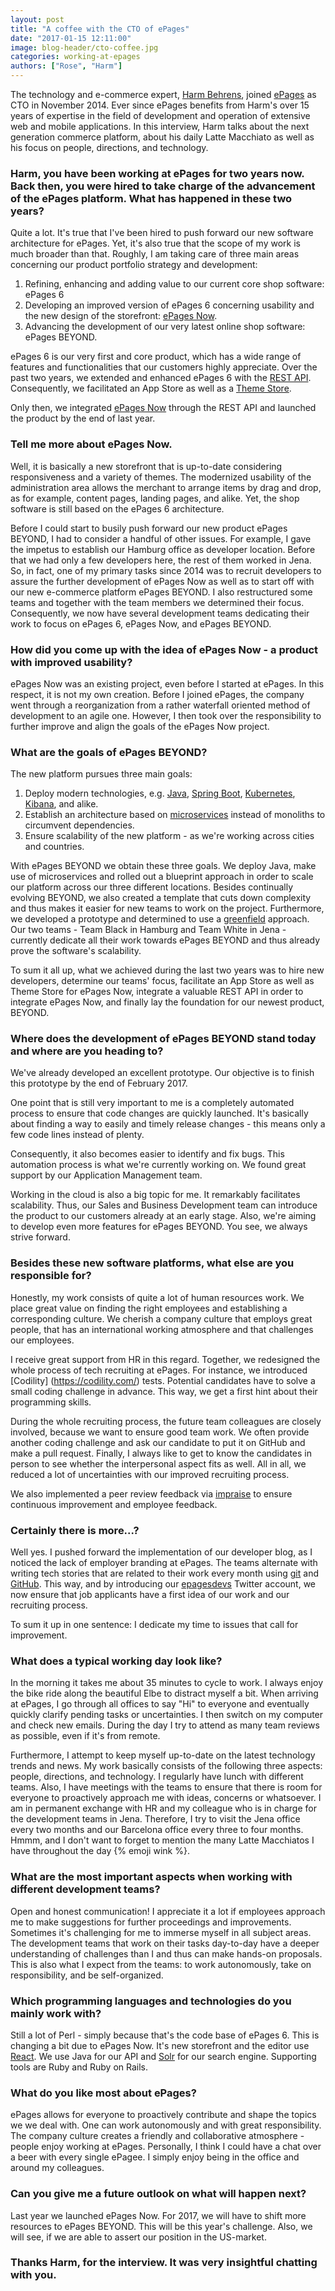 ```yaml
---
layout: post
title: "A coffee with the CTO of ePages"
date: "2017-01-15 12:11:00"
image: blog-header/cto-coffee.jpg
categories: working-at-epages
authors: ["Rose", "Harm"]
---
```


The technology and e-commerce expert, [Harm Behrens](https://www.epages.com/de/unternehmen/newsroom/news/Harm-Behrens-ist-neuer-CTO-bei-ePages.php), joined [ePages](https://www.epages.com/de/) as CTO in November 2014.
Ever since ePages benefits from Harm's over 15 years of expertise in the field of development and operation of extensive web and mobile applications.
In this interview, Harm talks about the next generation commerce platform, about his daily Latte Macchiato as well as his focus on people, directions, and technology.

### Harm, you have been working at ePages for two years now. Back then, you were hired to take charge of the advancement of the ePages platform. What has happened in these two years?

Quite a lot.
It's true that I've been hired to push forward our new software architecture for ePages.
Yet, it's also true that the scope of my work is much broader than that.
Roughly, I am taking care of three main areas concerning our product portfolio strategy and development:

1. Refining, enhancing and adding value to our current core shop software: ePages 6
2. Developing an improved version of ePages 6 concerning usability and the new design of the storefront: [ePages Now](https://www.epages.com/de/now/).
3. Advancing the development of our very latest online shop software: ePages BEYOND.

ePages 6 is our very first and core product, which has a wide range of features and functionalities that our customers highly appreciate.
Over the past two years, we extended and enhanced ePages 6 with the [REST API](https://developer.epages.com/apps).
Consequently, we facilitated an App Store as well as a [Theme Store](https://themes.epages.com/en/).

Only then, we integrated [ePages Now](https://www.epages.com/de/now/) through the REST API and launched the product by the end of last year.

### Tell me more about ePages Now.

Well, it is basically a new storefront that is up-to-date considering responsiveness and a variety of themes.
The modernized usability of the administration area allows the merchant to arrange items by drag and drop, as for example, content pages, landing pages, and alike.
Yet, the shop software is still based on the ePages 6 architecture.

Before I could start to busily push forward our new product ePages BEYOND, I had to consider a handful of other issues.
For example, I gave the impetus to establish our Hamburg office as developer location.
Before that we had only a few developers here, the rest of them worked in Jena.
So, in fact, one of my primary tasks since 2014 was to recruit developers to assure the further development of ePages Now as well as to start off with our new e-commerce platform ePages BEYOND.
I also restructured some teams and together with the team members we determined their focus.
Consequently, we now have several development teams dedicating their work to focus on ePages 6, ePages Now, and ePages BEYOND.

### How did you come up with the idea of ePages Now - a product with improved usability?

ePages Now was an existing project, even before I started at ePages.
In this respect, it is not my own creation.
Before I joined ePages, the company went through a reorganization from a rather waterfall oriented method of development to an agile one.
However, I then took over the responsibility to further improve and align the goals of the ePages Now project.

### What are the goals of ePages BEYOND?

The new platform pursues three main goals:

1. Deploy modern technologies, e.g. [Java](https://www.java.com/en/), [Spring Boot](https://projects.spring.io/spring-boot/), [Kubernetes](http://kubernetes.io/), [Kibana](https://www.elastic.co/products/kibana), and alike.
2. Establish an architecture based on [microservices](http://microservices.io/) instead of monoliths to circumvent dependencies.
3. Ensure scalability of the new platform - as we're working across cities and countries.

With ePages BEYOND we obtain these three goals.
We deploy Java, make use of microservices and rolled out a blueprint approach in order to scale our platform across our three different locations.
Besides continually evolving BEYOND, we also created a template that cuts down complexity and thus makes it easier for new teams to work on the project.
Furthermore, we developed a prototype and determined to use a [greenfield](http://aimblog.uoregon.edu/2015/06/30/benefits-of-the-greenfield-approach/#.WFOW_OHhBTY) approach.
Our two teams - Team Black in Hamburg and Team White in Jena - currently dedicate all their work towards ePages BEYOND and thus already prove the software's scalability.

To sum it all up, what we achieved during the last two years was to hire new developers, determine our teams' focus, facilitate an App Store as well as Theme Store for ePages Now, integrate a valuable REST API in order to integrate ePages Now, and finally lay the foundation for our newest product, BEYOND.

### Where does the development of ePages BEYOND stand today and where are you heading to?

We've already developed an excellent prototype.
Our objective is to finish this prototype by the end of February 2017.

One point that is still very important to me is a completely automated process to ensure that code changes are quickly launched.
It's basically about finding a way to easily and timely release changes - this means only a few code lines instead of plenty.

Consequently, it also becomes easier to identify and fix bugs.
This automation process is what we're currently working on.
We found great support by our Application Management team.

Working in the cloud is also a big topic for me.
It remarkably facilitates scalability.
Thus, our Sales and Business Development team can introduce the product to our customers already at an early stage.
Also, we're aiming to develop even more features for ePages BEYOND.
You see, we always strive forward.

### Besides these new software platforms, what else are you responsible for?

Honestly, my work consists of quite a lot of human resources work.
We place great value on finding the right employees and establishing a corresponding culture.
We cherish a company culture that employs great people, that has an international working atmosphere and that challenges our employees.

I receive great support from HR in this regard.
Together, we redesigned the whole process of tech recruiting at ePages.
For instance, we introduced [Codility] (https://codility.com/) tests.
Potential candidates have to solve a small coding challenge in advance.
This way, we get a first hint about their programming skills.

During the whole recruiting process, the future team colleagues are closely involved, because we want to ensure good team work.
We often provide another coding challenge and ask our candidate to put it on GitHub and make a pull request.
Finally, I always like to get to know the candidates in person to see whether the interpersonal aspect fits as well.
All in all, we reduced a lot of uncertainties with our improved recruiting process.

We also implemented a peer review feedback via [impraise](http://www.impraise.com/) to ensure continuous improvement and employee feedback.

### Certainly there is more...?

Well yes.
I pushed forward the implementation of our developer blog, as I noticed the lack of employer branding at ePages.
The teams alternate with writing tech stories that are related to their work every month using [git](https://git-scm.com/) and [GitHub](https://github.com/).
This way, and by introducing our [epagesdevs](https://twitter.com/epagesdevs) Twitter account, we now ensure that job applicants have a first idea of our work and our recruiting process.

To sum it up in one sentence:
I dedicate my time to issues that call for improvement.

### What does a typical working day look like?

In the morning it takes me about 35 minutes to cycle to work.
I always enjoy the bike ride along the beautiful Elbe to distract myself a bit.
When arriving at ePages, I go through all offices to say "Hi" to everyone and eventually quickly clarify pending tasks or uncertainties.
I then switch on my computer and check new emails.
During the day I try to attend as many team reviews as possible, even if it's from remote.

Furthermore, I attempt to keep myself up-to-date on the latest technology trends and news.
My work basically consists of the following three aspects: people, directions, and technology.
I regularly have lunch with different teams.
Also, I have meetings with the teams to ensure that there is room for everyone to proactively approach me with ideas, concerns or whatsoever.
I am in permanent exchange with HR and my colleague who is in charge for the development teams in Jena.
Therefore, I try to visit the Jena office every two months and our Barcelona office every three to four months.
Hmmm, and I don't want to forget to mention the many Latte Macchiatos I have throughout the day {% emoji wink %}.

### What are the most important aspects when working with different development teams?

Open and honest communication!
I appreciate it a lot if employees approach me to make suggestions for further proceedings and improvements.
Sometimes it's challenging for me to immerse myself in all subject areas.
The development teams that work on their tasks day-to-day have a deeper understanding of challenges than I and thus can make hands-on proposals.
This is also what I expect from the teams: to work autonomously, take on responsibility, and be self-organized.

### Which programming languages and technologies do you mainly work with?

Still a lot of Perl - simply because that's the code base of ePages 6.
This is changing a bit due to ePages Now.
It's new storefront and the editor use [React](https://facebook.github.io/react/).
We use Java for our API and [Solr](http://lucene.apache.org/solr/) for our search engine.
Supporting tools are Ruby and Ruby on Rails.

### What do you like most about ePages?

ePages allows for everyone to proactively contribute and shape the topics we we deal with.
One can work autonomously and with great responsibility.
The company culture creates a friendly and collaborative atmosphere - people enjoy working at ePages.
Personally, I think I could have a chat over a beer with every single ePagee.
I simply enjoy being in the office and around my colleagues.

### Can you give me a future outlook on what will happen next?

Last year we launched ePages Now.
For 2017, we will have to shift more resources to ePages BEYOND.
This will be this year's challenge.
Also, we will see, if we are able to assert our position in the US-market.

### Thanks Harm, for the interview. It was very insightful chatting with you.
